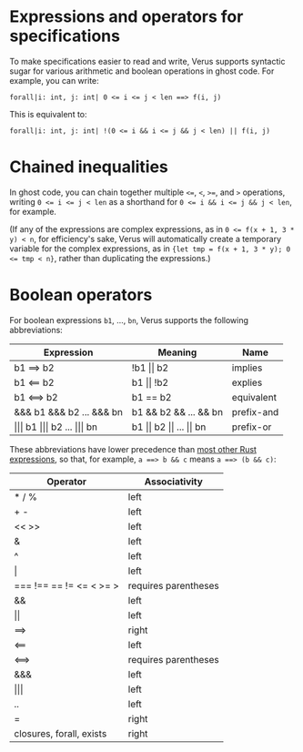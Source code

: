 # Expressions and operators for specifications

To make specifications easier to read and write,
Verus supports syntactic sugar for various arithmetic and boolean operations in ghost code.
For example, you can write:

```
forall|i: int, j: int| 0 <= i <= j < len ==> f(i, j)
```

This is equivalent to:

```
forall|i: int, j: int| !(0 <= i && i <= j && j < len) || f(i, j)
```

# Chained inequalities

In ghost code, you can chain together multiple `<=`, `<`, `>=`, and `>` operations,
writing `0 <= i <= j < len` as a shorthand for `0 <= i && i <= j && j < len`, for example.

(If any of the expressions are complex expressions,
as in `0 <= f(x + 1, 3 * y) < n`,
for efficiency's sake,
Verus will automatically create a temporary variable for the complex expressions,
as in `{let tmp = f(x + 1, 3 * y); 0 <= tmp < n}`,
rather than duplicating the expressions.)

# Boolean operators

For boolean expressions `b1`, ..., `bn`,
Verus supports the following abbreviations:

| Expression                                                            | Meaning                                             | Name        |
|-----------------------------------------------------------------------|-----------------------------------------------------|-------------|
| b1 ==> b2                                                             | !b1 &#124;&#124; b2                                 | implies     |
| b1 <== b2                                                             | b1 &#124;&#124; !b2                                 | explies     |
| b1 <==> b2                                                            | b1 == b2                                            | equivalent  |
| &&& b1 &&& b2 ... &&& bn                                              | b1 && b2 && ... && bn                               | prefix-and  |
| &#124;&#124;&#124; b1 &#124;&#124;&#124; b2 ... &#124;&#124;&#124; bn | b1 &#124;&#124; b2 &#124;&#124; ... &#124;&#124; bn | prefix-or   |

These abbreviations have lower precedence than
[most other Rust expressions](https://doc.rust-lang.org/reference/expressions.html),
so that, for example, `a ==> b && c` means `a ==> (b && c)`:

| Operator                 | Associativity         |
|--------------------------|-----------------------|
| * / %                    | left                  |
| + -                      | left                  |
| << >>                    | left                  |
| &                        | left                  |
| ^                        | left                  |
| &#124;                   | left                  |
| === !== == != <= < >= >  | requires parentheses  |
| &&                       | left                  |
| &#124;&#124;             | left                  |
| ==>                      | right                 |
| <==                      | left                  |
| <==>                     | requires parentheses  |
| &&&                      | left                  |
| &#124;&#124;&#124;       | left                  |
| ..                       | left                  |
| =                        | right                 |
| closures, forall, exists | right                 |
